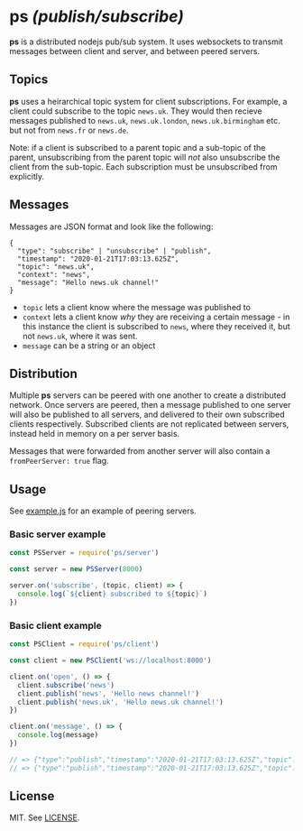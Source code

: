 # ps *(publish/subscribe)*

**ps** is a distributed nodejs pub/sub system. It uses websockets to transmit messages between client and server, and between peered servers.

## Topics

**ps** uses a heirarchical topic system for client subscriptions. For example, a client could subscribe to the topic `news.uk`. They would then recieve messages published to `news.uk`, `news.uk.london`, `news.uk.birmingham` etc. but not from `news.fr` or `news.de`.

Note: if a client is subscribed to a parent topic and a sub-topic of the parent, unsubscribing from the parent topic will *not* also unsubscribe the client from the sub-topic. Each subscription must be unsubscribed from explicitly.

## Messages

Messages are JSON format and look like the following:
```
{
  "type": "subscribe" | "unsubscribe" | "publish",
  "timestamp": "2020-01-21T17:03:13.625Z",
  "topic": "news.uk",
  "context": "news",
  "message": "Hello news.uk channel!"
}
```
* `topic` lets a client know where the message was published to
* `context` lets a client know *why* they are receiving a certain message - in this instance the client is subscribed to `news`, where they received it, but not `news.uk`, where it was sent.
* `message` can be a string or an object

## Distribution

Multiple **ps** servers can be peered with one another to create a distributed network. Once servers are peered, then a message published to one server will also be published to all servers, and delivered to their own subscribed clients respectively. Subscribed clients are not replicated between servers, instead held in memory on a per server basis.

Messages that were forwarded from another server will also contain a `fromPeerServer: true` flag.

## Usage

See [example.js](./example.js) for an example of peering servers.

### Basic server example

```js
const PSServer = require('ps/server')

const server = new PSServer(8000)

server.on('subscribe', (topic, client) => {
  console.log(`${client} subscribed to ${topic}`)
})
```

### Basic client example

```js
const PSClient = require('ps/client')

const client = new PSClient('ws://localhost:8000')

client.on('open', () => {
  client.subscribe('news')
  client.publish('news', 'Hello news channel!')
  client.publish('news.uk', 'Hello news.uk channel!')
})

client.on('message', () => {
  console.log(message)
})

// => {"type":"publish","timestamp":"2020-01-21T17:03:13.625Z","topic":"news","message":"Hello news channel!","context":"news"}
// => {"type":"publish","timestamp":"2020-01-21T17:03:13.625Z","topic":"news.uk","message":"Hello news.uk channel!","context":"news"}
```

## License

MIT. See [LICENSE](./LICENSE).
